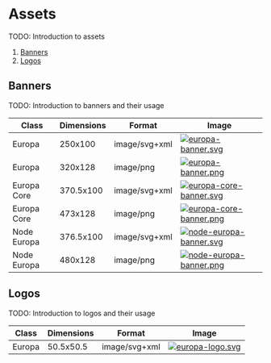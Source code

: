 # Assets

TODO: Introduction to assets

1. [Banners](#banners)
2. [Logos](#logos)

## Banners

TODO: Introduction to banners and their usage

| Class | Dimensions | Format | Image |
| ----- | ---------- | ------ | ----- |
| Europa | 250x100 | image/svg+xml | [![europa-banner.svg](https://cdn.rawgit.com/Skelp/europa-branding/master/assets/banner/europa/europa-banner.svg)](https://github.com/Skelp/europa-branding/blob/master/assets/banner/europa/europa-banner.svg) |
| Europa | 320x128 | image/png | [![europa-banner.png](https://cdn.rawgit.com/Skelp/europa-branding/master/assets/banner/europa/europa-banner.png)](https://github.com/Skelp/europa-branding/blob/master/assets/banner/europa/europa-banner.png) |
| Europa Core | 370.5x100 | image/svg+xml | [![europa-core-banner.svg](https://cdn.rawgit.com/Skelp/europa-branding/master/assets/banner/europa-core/europa-core-banner.svg)](https://github.com/Skelp/europa-branding/blob/master/assets/banner/europa-core/europa-core-banner.svg) |
| Europa Core | 473x128 | image/png | [![europa-core-banner.png](https://cdn.rawgit.com/Skelp/europa-branding/master/assets/banner/europa-core/europa-core-banner.png)](https://github.com/Skelp/europa-branding/blob/master/assets/banner/europa-core/europa-core-banner.png) |
| Node Europa | 376.5x100 | image/svg+xml | [![node-europa-banner.svg](https://cdn.rawgit.com/Skelp/europa-branding/master/assets/banner/node-europa/node-europa-banner.svg)](https://github.com/Skelp/europa-branding/blob/master/assets/banner/node-europa/node-europa-banner.svg) |
| Node Europa | 480x128 | image/png | [![node-europa-banner.png](https://cdn.rawgit.com/Skelp/europa-branding/master/assets/banner/node-europa/node-europa-banner.png)](https://github.com/Skelp/europa-branding/blob/master/assets/banner/node-europa/node-europa-banner.png) |

## Logos

TODO: Introduction to logos and their usage

| Class | Dimensions | Format | Image |
| ----- | ---------- | ------ | ----- |
| Europa | 50.5x50.5 | image/svg+xml | [![europa-logo.svg](https://cdn.rawgit.com/Skelp/europa-branding/master/assets/logo/europa/europa-logo.svg)](https://github.com/Skelp/europa-branding/blob/master/assets/logo/europa/europa-logo.svg) |
